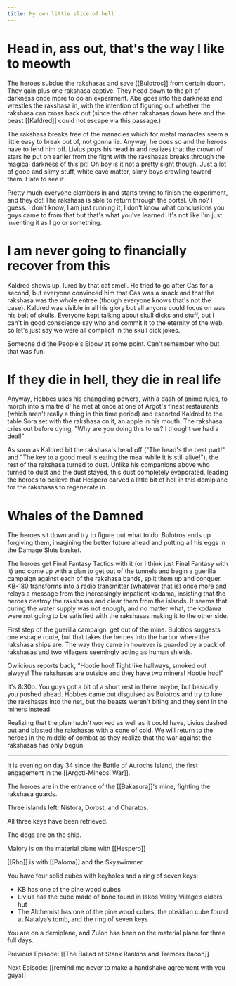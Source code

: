 ```yaml
---
title: My own little slice of hell
---
```


# Head in, ass out, that's the way I like to meowth

The heroes subdue the rakshasas and save [[Bulotros]] from certain doom. They gain plus one rakshasa captive. They head down to the pit of darkness once more to do an experiment. Abe goes into the darkness and wrestles the rakshasa in, with the intention of figuring out whether the rakshasa can cross back out (since the other rakshasas down here and the beast [[Kaldred]] could not escape via this passage.)

The rakshasa breaks free of the manacles which for metal manacles seem a little easy to break out of, not gonna lie. Anyway, he does so and the heroes have to fend him off. Livius pops his head in and realizes that the crown of stars he put on earlier from the fight with the rakshasas breaks through the magical darkness of this pit! Oh boy is it not a pretty sight though. Just a lot of goop and slimy stuff, white cave matter, slimy boys crawling toward them. Hate to see it. 

Pretty much everyone clambers in and starts trying to finish the experiment, and they do! The rakshasa is able to return through the portal. Oh no? I guess. I don't know, I am just running it, I don't know what conclusions you guys came to from that but that's what you've learned. It's not like I'm just inventing it as I go or something.

# I am never going to financially recover from this
Kaldred shows up, lured by that cat smell. He tried to go after Cas for a second, but everyone convinced him that Cas was a snack and that the rakshasa was the whole entree (though everyone knows that's not the case). Kaldred was visible in all his glory but all anyone could focus on was his belt of skulls. Everyone kept talking about skull dicks and stuff, but I can't in good conscience say who and commit it to the eternity of the web, so let's just say we were all complicit in the skull dick jokes.

Someone did the People's Elbow at some point. Can't remember who but that was fun.

# If they die in hell, they die in real life
Anyway, Hobbes uses his changeling powers, with a dash of anime rules, to morph into a maitre d' he met at once at one of Argot's finest restaurants (which aren't really a thing in this time period) and escorted Kaldred to the table Sora set with the rakshasa on it, an apple in his mouth. The rakshasa cries out before dying, "Why are you doing this to us? I thought we had a deal!"

As soon as Kaldred bit the rakshasa's head off ("The head's the best part!" and "The key to a good meal is eating the meal while it is still alive!"), the rest of the rakshasa turned to dust. Unlike his companions above who turned to dust and the dust stayed, this dust completely evaporated, leading the heroes to believe that Hespero carved a little bit of hell in this demiplane for the rakshasas to regenerate in. 

# Whales of the Damned
The heroes sit down and try to figure out what to do. Bulotros ends up forgiving them, imagining the better future ahead and putting all his eggs in the Damage Sluts basket.

The heroes get Final Fantasy Tactics with it (or I think just Final Fantasy with it) and come up with a plan to get out of the tunnels and begin a guerilla campaign against each of the rakshasa bands, split them up and conquer. KB-180 transforms into a radio transmitter (whatever that is) once more and relays a message from the increasingly impatient kodama, insisting that the heroes destroy the rakshasas and clear them from the islands. It seems that curing the water supply was not enough, and no matter what, the kodama were not going to be satisfied with the rakshasas making it to the other side.

First step of the guerilla campaign: get out of the mine. Bulotros suggests one escape route, but that takes the heroes into the harbor where the rakshasa ships are. The way they came in however is guarded by a pack of rakshasas and two villagers seemingly acting as human shields.

Owlicious reports back, "Hootie hoo! Tight like hallways, smoked out always! The rakshasas are outside and they have two miners! Hootie hoo!"

It's 8:30p. You guys got a bit of a short rest in there maybe, but basically you pushed ahead. Hobbes came out disguised as Bulotros and try to lure the rakshasas into the net, but the beasts weren't biting and they sent in the miners instead.

Realizing that the plan hadn't worked as well as it could have, Livius dashed out and blasted the rakshasas with a cone of cold. We will return to the heroes in the middle of combat as they realize that the war against the rakshasas has only begun.

---
It is evening on day 34 since the Battle of Aurochs Island, the first engagement in the [[Argoti-Mineosi War]].

The heroes are in the entrance of the [[Bakasura]]'s mine, fighting the rakshasa guards. 

Three islands left: Nistora, Dorost, and Charatos.

All three keys have been retrieved.

The dogs are on the ship.

Malory is on the material plane with [[Hespero]]

[[Rho]] is with [[Paloma]] and the Skyswimmer.

You have four solid cubes with keyholes and a ring of seven keys:

-   KB has one of the pine wood cubes
-   Livius has the cube made of bone found in Iskos Valley Village’s elders’ hut
-   The Alchemist has one of the pine wood cubes, the obsidian cube found at Natalya’s tomb, and the ring of seven keys

You are on a demiplane, and Zulon has been on the material plane for three full days.


Previous Episode: [[The Ballad of Stank Rankins and Tremors Bacon]]

Next Episode: [[remind me never to make a handshake agreement with you guys]]